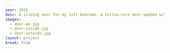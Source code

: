 ```yaml
---
year: 2016
desc: A sliding door for my loft bedroom. A hollow-core door padded with noise-insulating panels. Covered with fabric on the outside and wood on the inside.
images:
  - door-me.jpg
  - door-inside.jpg
  - door-outside.jpg
layout: project
break: true
---
```

